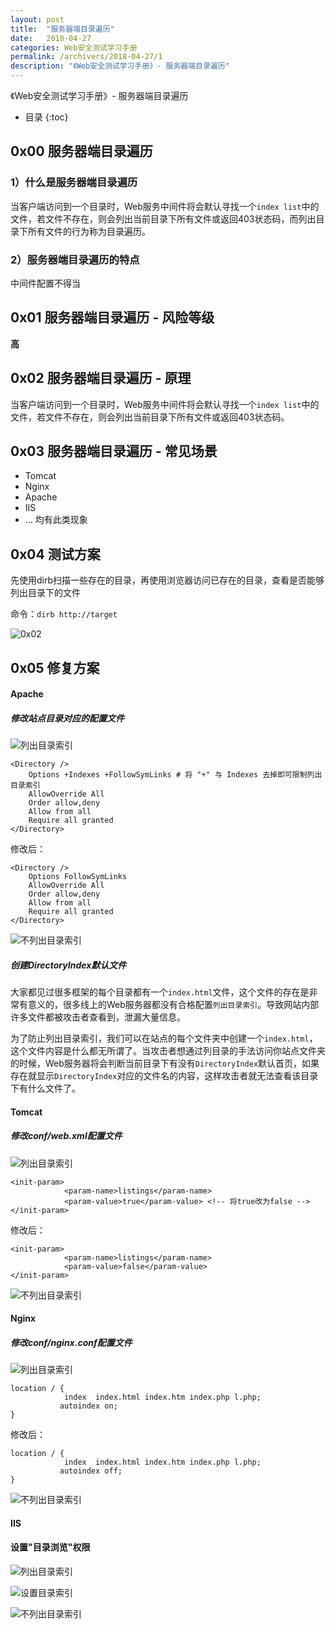 ```yaml
---
layout: post
title:  "服务器端目录遍历"
date:   2018-04-27
categories: Web安全测试学习手册
permalink: /archivers/2018-04-27/1
description: "《Web安全测试学习手册》- 服务器端目录遍历"
---
```


《Web安全测试学习手册》- 服务器端目录遍历
<!--more-->

* 目录
{:toc}

## 0x00 服务器端目录遍历

### 1）什么是服务器端目录遍历

当客户端访问到一个目录时，Web服务中间件将会默认寻找一个`index list`中的文件，若文件不存在，则会列出当前目录下所有文件或返回403状态码，而列出目录下所有文件的行为称为目录遍历。

### 2）服务器端目录遍历的特点

中间件配置不得当

## 0x01 服务器端目录遍历 - 风险等级

**高**

## 0x02 服务器端目录遍历 - 原理

当客户端访问到一个目录时，Web服务中间件将会默认寻找一个`index list`中的文件，若文件不存在，则会列出当前目录下所有文件或返回403状态码。

## 0x03 服务器端目录遍历 - 常见场景

* Tomcat
* Nginx
* Apache
* IIS
* ... 均有此类现象

## 0x04 测试方案

先使用dirb扫描一些存在的目录，再使用浏览器访问已存在的目录，查看是否能够列出目录下的文件

命令：`dirb http://target`

![0x02](https://rvn0xsy.oss-cn-shanghai.aliyuncs.com/2018-04-27/0x02.gif)

## 0x05 修复方案

#### Apache

##### 修改站点目录对应的配置文件

![列出目录索引](https://rvn0xsy.oss-cn-shanghai.aliyuncs.com/2017-11-15/0x00.png)

```
<Directory />
    Options +Indexes +FollowSymLinks # 将 "+" 与 Indexes 去掉即可限制列出目录索引
    AllowOverride All
    Order allow,deny
    Allow from all
    Require all granted
</Directory>
```

修改后：

```
<Directory />
    Options FollowSymLinks
    AllowOverride All
    Order allow,deny
    Allow from all
    Require all granted
</Directory>
```
![不列出目录索引](https://rvn0xsy.oss-cn-shanghai.aliyuncs.com/2017-11-15/0x01.png)

##### 创建DirectoryIndex默认文件

大家都见过很多框架的每个目录都有一个`index.html`文件，这个文件的存在是非常有意义的，很多线上的Web服务器都没有合格配置`列出目录索引`。导致网站内部许多文件都被攻击者查看到，泄漏大量信息。

为了防止列出目录索引，我们可以在站点的每个文件夹中创建一个`index.html`，这个文件内容是什么都无所谓了。当攻击者想通过列目录的手法访问你站点文件夹的时候，Web服务器将会判断当前目录下有没有`DirectoryIndex`默认首页，如果存在就显示`DirectoryIndex`对应的文件名的内容，这样攻击者就无法查看该目录下有什么文件了。

#### Tomcat

##### 修改conf/web.xml配置文件

![列出目录索引](https://rvn0xsy.oss-cn-shanghai.aliyuncs.com/2017-11-15/0x02.png)

```
<init-param>
            <param-name>listings</param-name> 
            <param-value>true</param-value> <!-- 将true改为false -->
</init-param>
```

修改后：

```
<init-param>
            <param-name>listings</param-name> 
            <param-value>false</param-value>
</init-param>
```

![不列出目录索引](https://rvn0xsy.oss-cn-shanghai.aliyuncs.com/2017-11-15/0x03.png)

#### Nginx

##### 修改conf/nginx.conf配置文件

![列出目录索引](https://rvn0xsy.oss-cn-shanghai.aliyuncs.com/2017-11-15/0x05.png)

```
location / {
            index  index.html index.htm index.php l.php;
           autoindex on;  
}
```

修改后：

```
location / {
            index  index.html index.htm index.php l.php;
           autoindex off;  
}
```


![不列出目录索引](https://rvn0xsy.oss-cn-shanghai.aliyuncs.com/2017-11-15/0x04.png)

#### IIS

#### 设置"目录浏览"权限

![列出目录索引](https://rvn0xsy.oss-cn-shanghai.aliyuncs.com/2017-11-15/0x06.png)

![设置目录索引](https://rvn0xsy.oss-cn-shanghai.aliyuncs.com/2017-11-15/0x08.png)

![不列出目录索引](https://rvn0xsy.oss-cn-shanghai.aliyuncs.com/2017-11-15/0x07.png)

